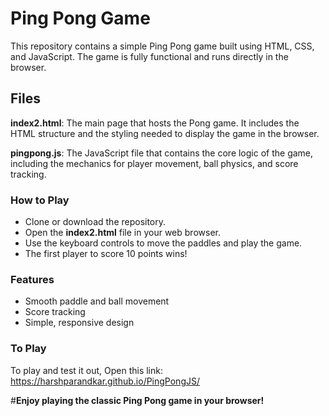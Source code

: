 # **Ping Pong Game**

This repository contains a simple Ping Pong game built using HTML, CSS, and JavaScript. The game is fully functional and runs directly in the browser.

## **Files**

**index2.html**: The main page that hosts the Pong game. It includes the HTML structure and the styling needed to display the game in the browser.

**pingpong.js**: The JavaScript file that contains the core logic of the game, including the mechanics for player movement, ball physics, and score tracking.


### **How to Play**

- Clone or download the repository.
- Open the **index2.html** file in your web browser.
- Use the keyboard controls to move the paddles and play the game.
- The first player to score 10 points wins!


### **Features**

- Smooth paddle and ball movement
- Score tracking
- Simple, responsive design

### **To Play**
To play and test it out, Open this link:
https://harshparandkar.github.io/PingPongJS/

#**Enjoy playing the classic Ping Pong game in your browser!**

